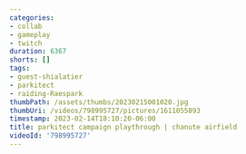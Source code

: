 ```yaml
---
categories:
- collab
- gameplay
- twitch
duration: 6367
shorts: []
tags:
- guest-shialatier
- parkitect
- raiding-Raespark
thumbPath: /assets/thumbs/20230215001020.jpg
thumbUri: /videos/798995727/pictures/1611055893
timestamp: 2023-02-14T18:10:20-06:00
title: parkitect campaign playthrough | chanute airfield
videoId: '798995727'
---
```

